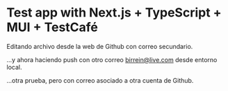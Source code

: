 # Test app with Next.js + TypeScript + MUI + TestCafé

Editando archivo desde la web de Github con correo secundario.

...y ahora haciendo push con otro correo birrein@live.com desde entorno local.

...otra prueba, pero con correo asociado a otra cuenta de Github.
